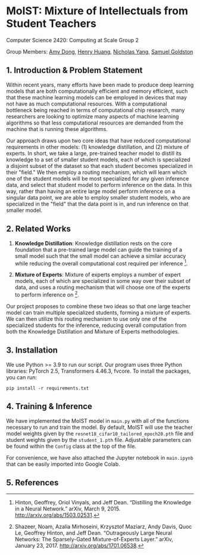 # MoIST: Mixture of Intellectuals from Student Teachers

Computer Science 2420: Computing at Scale Group 2

Group Members: [Amy Dong](mailto:amydong@college.harvard.edu), [Henry Huang](mailto:hhuang@college.harvard.edu), [Nicholas Yang](mailto:nyang@college.harvard.edu), [Samuel Goldston](mailto:sgoldston@college.harvard.edu)

## 1. Introduction & Problem Statement

Within recent years, many efforts have been made to produce deep learning models that are both computationally efficient and memory efficient, such that these machine learning models can be employed in devices that may not have as much computational resources. With a computational bottleneck being reached in terms of computational chip research, many researchers are looking to optimize many aspects of machine learning algorithms so that less computational resources are demanded from the machine that is running these algorithms.

Our approach draws upon two core ideas that have reduced computational requirements in other models: (1) knowledge distillation, and (2) mixture of experts. In short, we take a large, pre-trained teacher model to distill its knowledge to a set of smaller student models, each of which is specialized a disjoint subset of the dataset so that each student becomes specialized in their "field." We then employ a routing mechanism, which will learn which one of the student models will be most specialized for any given inference data, and select that student model to perform inference on the data. In this way, rather than having an entire large model perform inference on a singular data point, we are able to employ smaller student models, who are specialized in the "field" that the data point is in, and run inference on that smaller model.

## 2. Related Works

1. **Knowledge Distillation**: Knowledge distillation rests on the core foundation that a pre-trained large model can guide the training of a small model such that the small model can achieve a similar accuracy while reducing the overall computational cost required per inference [^1].

2. **Mixture of Experts**: Mixture of experts employs a number of expert models, each of which are specialized in some way over their subset of data, and uses a routing mechanism that will choose one of the experts to perform inference on [^2].

Our project proposes to combine these two ideas so that one large teacher model can train multiple specialized students, forming a mixture of experts. We can then utilize this routing mechanism to use only one of the specialized students for the inference, reducing overall computation from both the Knowledge Distillation and Mixture of Experts methodologies.

## 3. Installation

We use Python >= 3.9 to run our script. Our program uses three Python libraries: PyTorch 2.5, Transformers 4.46.3, fvcore. To install the packages, you can run:

```
pip install -r requirements.txt
```

## 4. Training & Inference

We have implemented the MoIST model in `main.py` with all of the functions necessary to run and train the model. By default, MoIST will use the teacher model weights given by the `resnet18_cifar10_tailored_epoch20.pth` file and student weights given by the `student_1.pth` file. Adjustable parameters can be found within the `Config` class at the top of the file.

For convenience, we have also attached the Jupyter notebook in `main.ipynb` that can be easily imported into Google Colab.

## 5. References

[^1]: Hinton, Geoffrey, Oriol Vinyals, and Jeff Dean. “Distilling the Knowledge in a Neural Network.” arXiv, March 9, 2015. http://arxiv.org/abs/1503.02531.
[^2]: Shazeer, Noam, Azalia Mirhoseini, Krzysztof Maziarz, Andy Davis, Quoc Le, Geoffrey Hinton, and Jeff Dean. “Outrageously Large Neural Networks: The Sparsely-Gated Mixture-of-Experts Layer.” arXiv, January 23, 2017. http://arxiv.org/abs/1701.06538.
